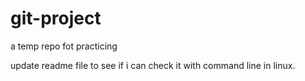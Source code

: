 # git-project
a temp repo fot practicing

update readme file to see if i can check it with command line in linux.
